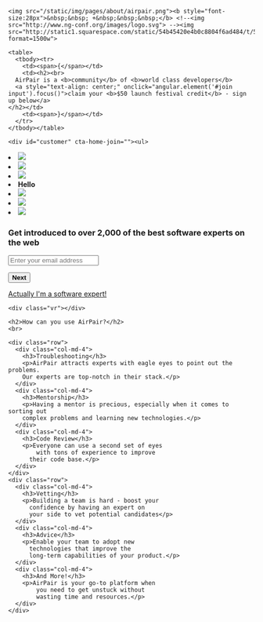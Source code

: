 
<script>
var i = 0;
var j = 0;
var k = 0;
var l = 0;
var m = 0;
var n = 0;
var o = 0;
$(document).ready(function(){
   $('.entry-title').css('display', 'none').remove();
    $('#posts').css('display', 'none').remove();
    $('.rail1CTA').css('display', 'none').remove();
    $('hr').css('display', 'none').remove();
    $('.share').css('border-bottom', '0px');
    
    
    // These are the jQuery events that control customer submission
    
    $( "#nextButton" ).click(function(event) {
        event.preventDefault();
        if(i==0){
            $(this).fadeOut();
            $('#emailContainer').fadeOut(400, 'swing', function(){
                $('#submitButton').fadeIn();
                $('#fullnameContainer').fadeIn();
            });

            i++;
        }
    });
    $( "#submitButton" ).click(function(event) {
        event.preventDefault();
        if(j==0){
            var email = $('#email').val();
            var fullname = $('#fullname').val();
            url="https://script.google.com/macros/s/AKfycbxd1Kr6ITi7uOfnGTh4iYl92K8stAHNR4N0tpH2s1pUv_4fRaNA/exec";
            try{
                var getting=$.get(url,{col1:email, col2:fullname});
            }
            catch(e){console.log("just a safari bug");}
            
            $(this).fadeOut();
            $('#fullnameContainer').fadeOut(400, 'swing', function(){
                
               $('#thankyou').fadeIn();
                
            });
            
            j++;
        }
    });
    
        // These are the jQuery events that control expert submission
    
    $( "#nextButtonEmailExpert" ).click(function(event) {
        event.preventDefault();
        if(k==0){
            $(this).fadeOut();
            $('#emailContainerExpert').fadeOut(400, 'swing', function(){
                $('#nextButtonFullnameExpert').fadeIn();
                $('#fullnameContainerExpert').fadeIn();
            });

            k++;
        }
    });
    $( "#nextButtonFullnameExpert" ).click(function(event) {
        event.preventDefault();
        if(l==0){
            $(this).fadeOut();
            $('#fullnameContainerExpert').fadeOut(400, 'swing', function(){
                $('#nextButtonGithubExpert').fadeIn();
                $('#githubContainerExpert').fadeIn();
            });

            l++;
        }
    });
    $( "#nextButtonGithubExpert" ).click(function(event) {
        event.preventDefault();
        if(m==0){
            $(this).fadeOut();
            $('#githubContainerExpert').fadeOut(400, 'swing', function(){
                $('#nextButtonStackoverflowExpert').fadeIn();
                $('#stackoverflowContainerExpert').fadeIn();
            });

            m++;
        }
    });
    $( "#nextButtonStackoverflowExpert" ).click(function(event) {
        event.preventDefault();
        if(n==0){
            $(this).fadeOut();
            $('#stackoverflowContainerExpert').fadeOut(400, 'swing', function(){
                $('#nextButtonTwitterExpert').fadeIn();
                $('#twitterContainerExpert').fadeIn();
            });

            n++;
        }
    });
    $( "#nextButtonTwitterExpert" ).click(function(event) {
        event.preventDefault();
        if(o==0){
            $(this).fadeOut();
            $('#twitterContainerExpert').fadeOut(400, 'swing', function(){
                $('#submitButtonExpert').fadeIn();
                $('#linkedinContainerExpert').fadeIn();
            });

            o++;
        }
    });
    
    
    
    
    $( "#submitButtonExpert" ).click(function(event) {
        event.preventDefault();
        if(j==0){
            var email = $('#emailExpert').val();
            var fullname = $('#fullnameExpert').val();
            var github = $('#githubExpert').val();
            var stackoverflow = $('#stackoverflowExpert').val();
            var twitter = $('#twitterExpert').val();
            var linkedin = $('#linkedinExpert').val();
            url="https://script.google.com/macros/s/1-v5PT9yHr8GvZa4y3V99D2cfR4fEBQrOT7F9m7guHLg/exec";
            try{
                var getting=$.get(url,{col1:email, col2:fullname, col3:github, col4:stackoverflow, col5:twitter, col6:linkedin});
            }
            catch(e){console.log("just a safari bug");}
            
            $(this).fadeOut();
            $('#fullnameContainerExpert').fadeOut(400, 'swing', function(){
                
               $('#thankyou').fadeIn();
                
            });
            
            j++;
        }
    });
    
    
    // These jQuery events control the switch from Customer to Expert view
    
    
    $( "#imexpert" ).click(function(event) {
        event.preventDefault();
        $(this).fadeOut(400, 'swing', function(){
            $('#ineedhelp').fadeIn();
        });
        $('#customer').fadeOut(400, 'swing', function(){
            $('#expert').fadeIn();
        });
    });
    $("#ineedhelp").click(function(event) {
        event.preventDefault();
        $(this).fadeOut(400, 'swing', function(){
            $('#imexpert').fadeIn();
            
            $('#expert').fadeOut(400, 'swing', function(){
                $('#customer').fadeIn();
            });
        });

    });
});

</script>

<style>
.entry-title {display:none;}
#posts {display:none;}
.rail1CTA {display:none;}
</style>
<div class="main-wrap">
  <div notifications=""></div>
  <main ng-view="" id="home">

  <section class="header">
 
    <img src="/static/img/pages/about/airpair.png"><b style="font-size:28px">&nbsp;&nbsp; +&nbsp;&nbsp;&nbsp;</b> <!--<img src="http://www.ng-conf.org/images/logo.svg"> --><img src="http://static1.squarespace.com/static/54b45420e4b0c8804f6ad484/t/54d71e49e4b0a551f3b0fc04/1425331408076/?format=1500w">
    
    <table>
      <tbody><tr>
        <td><span>{</span></td>
        <td><h2><br>
      AirPair is a <b>community</b> of <b>world class developers</b>
      <a style="text-align: center;" onclick="angular.element('#join input').focus()">claim your <b>$50 launch festival credit</b> - sign up below</a>
    </h2></td>
        <td><span>}</span></td>
      </tr>
    </tbody></table>
  </section>


  <section id="join">

    <div id="customer" cta-home-join=""><ul>
  <li><img src="//0.gravatar.com/avatar/b56bb22b3a4b83c6b534b4c114671380?s=100"></li>
  <li><img src="//0.gravatar.com/avatar/c01ef7584331527e1c600b85ba6a75f3?s=100"></li>
  <li><img src="//0.gravatar.com/avatar/892cdc57a3a64ea0ad59827bc6d1ddf7?s=100"></li>
  <li class="you nomob">
    <!-- ngIf: !session || !session.email --><b ng-if="!session || !session.email" class="ng-scope">Hello</b><!-- end ngIf: !session || !session.email -->
    <!-- ngIf: session.email -->
  </li>
  <li><img src="//0.gravatar.com/avatar/b988f05edd27e18eb63b0c5abfdc113c?s=100"></li>
  <li><img src="//0.gravatar.com/avatar/f524745bb9975ba777b5c4a9922eb614?s=100"></li>
  <li><img src="//0.gravatar.com/avatar/fbf41c66afb1e3807b7b330c2d8fcc28?s=100"></li>
</ul>


<h3>Get introduced to over 2,000 of the <b>best software experts</b> on the web</h3>



<form id="joinForm" novalidate="" name="joinForm">
<h3 id="thankyou" style="display:none;">Thanks for signing up! We'll contact you shortly!</h3>
  <!-- ngIf: data.email --><div id="emailContainer" class="homeNameDiv" ng-if="data.email" form-group="">
    <input id="email" name="email" form-control="" type="text" placeholder="Enter your email address" >

    
  </div>

  <button id="nextButton" track-click="auth" data="subscribe" class="btn btn-primary" tabindex="33214"><b>Next</b></button>
  
 <div id="fullnameContainer" style="display:none;" class="homeNameDiv"  form-group="">
    <input id="fullname" name="name" form-control="" type="text" placeholder="Enter full name (e.g. John Smith)" required="" tabindex="33212">

    
  </div>

  <button id="submitButton" style="display:none;" track-click="auth" data="subscribe"  type="submit" class="btn btn-primary" tabindex="33214" ><b>Join</b></button>

  <!-- ngIf: data.email --><!-- end ngIf: data.email -->

<span id="imexpert" style="font-size:14px;"><a href="#">Actually I'm a software expert!</a></span> 
</form>


</div>
<!-- END CUSTOMER START EXPERT -->
<div id="expert" style="display:none;" cta-home-join=""><ul>
  <li><img src="//0.gravatar.com/avatar/b56bb22b3a4b83c6b534b4c114671380?s=100"></li>
  <li><img src="//0.gravatar.com/avatar/c01ef7584331527e1c600b85ba6a75f3?s=100"></li>
  <li><img src="//0.gravatar.com/avatar/892cdc57a3a64ea0ad59827bc6d1ddf7?s=100"></li>
  <li class="you nomob">
    <!-- ngIf: !session || !session.email --><b ng-if="!session || !session.email" class="ng-scope">Hello</b><!-- end ngIf: !session || !session.email -->
    <!-- ngIf: session.email -->
  </li>
  <li><img src="//0.gravatar.com/avatar/b988f05edd27e18eb63b0c5abfdc113c?s=100"></li>
  <li><img src="//0.gravatar.com/avatar/f524745bb9975ba777b5c4a9922eb614?s=100"></li>
  <li><img src="//0.gravatar.com/avatar/fbf41c66afb1e3807b7b330c2d8fcc28?s=100"></li>
</ul>


<h3>Make great ideas happen <b>helping developers</b> on the web</h3>



<form id="joinFormExpert" novalidate="" name="joinForm">
<h3 id="thankyouExpert" style="display:none;">Thanks for signing up as an Expert! We'll be in contact!</h3>
  <!-- ngIf: data.email --><div id="emailContainerExpert" class="homeNameDiv" ng-if="data.email" form-group="">
    <input id="emailExpert" name="email" form-control="" type="text" placeholder="Enter your email address" >

    
  </div>

  <button id="nextButtonEmailExpert" track-click="auth" data="subscribe" class="btn btn-primary" tabindex="33214"><b>Next</b></button>
  

  
 <div id="fullnameContainerExpert" style="display:none;" class="homeNameDiv"  form-group="">
<input id="fullnameExpert" name="name" form-control="" type="text" placeholder="Enter full name (e.g. John Smith)" required="" tabindex="33212"  >

    
  </div>
  <button  style="display:none;" id="nextButtonFullnameExpert" track-click="auth" data="subscribe" class="btn btn-primary" tabindex="33214"><b>Next</b></button>

<div style="display:none;" id="githubContainerExpert" class="homeNameDiv" ng-if="data.email" form-group="">
    <input id="githubExpert" name="email" form-control="" type="text" placeholder="Enter your github urk" >

    
  </div>
  
<button  style="display:none;"  id="nextButtonGithubExpert" track-click="auth" data="subscribe" class="btn btn-primary" tabindex="33214"><b>Next</b></button>
  
  <div style="display:none;" id="stackoverflowContainerExpert" class="homeNameDiv" ng-if="data.email" form-group="">
    <input id="stackoverflowExpert" name="email" form-control="" type="text" placeholder="Enter your stackoverflow url" >

    
  </div>
  
<button  style="display:none;"  id="nextButtonStackoverflowExpert" track-click="auth" data="subscribe" class="btn btn-primary" tabindex="33214"><b>Next</b></button>
  
  <div  style="display:none;" id="twitterContainerExpert" class="homeNameDiv" ng-if="data.email" form-group="">
    <input id="twitterExpert" name="email" form-control="" type="text" placeholder="Enter your twitter url" >

    
  </div>
  
<button   style="display:none;" id="nextButtonTwitterExpert" track-click="auth" data="subscribe" class="btn btn-primary" tabindex="33214"><b>Next</b></button>
  
  <div style="display:none;" id="linkedinContainerExpert" class="homeNameDiv" ng-if="data.email" form-group="">
    <input id="linkedinExpert" name="email" form-control="" type="text" placeholder="Enter your linkedin url" >

    
  </div>

  <button id="submitButtonExpert" style="display:none;" track-click="auth" data="subscribe"  type="submit" class="btn btn-primary" tabindex="33214" ><b>Join</b></button>

  <!-- ngIf: data.email --><!-- end ngIf: data.email -->

<span id="ineedhelp" style="font-size:14px;"><a href="#">erm... on second thoughts I need an expert</a></span>
</form>


</div>





  </section>

  <section class="how">

    <div class="vr"></div>

    <h2>How can you use AirPair?</h2>
    <br>

    <div class="row">
      <div class="col-md-4">
        <h3>Troubleshooting</h3>
        <p>AirPair attracts experts with eagle eyes to point out the problems.
        Our experts are top-notch in their stack.</p>
      </div>
      <div class="col-md-4">
        <h3>Mentorship</h3>
        <p>Having a mentor is precious, especially when it comes to sorting out
        complex problems and learning new technologies.</p>
      </div>
      <div class="col-md-4">
        <h3>Code Review</h3>
        <p>Everyone can use a second set of eyes
            with tons of experience to improve
          their code base.</p>
      </div>
    </div>
    <div class="row">
      <div class="col-md-4">
        <h3>Vetting</h3>
        <p>Building a team is hard - boost your
          confidence by having an expert on
          your side to vet potential candidates</p>
      </div>
      <div class="col-md-4">
        <h3>Advice</h3>
        <p>Enable your team to adopt new
          technologies that improve the
          long-term capabilities of your product.</p>
      </div>
      <div class="col-md-4">
        <h3>And More!</h3>
        <p>AirPair is your go-to platform when
            you need to get unstuck without
            wasting time and resources.</p>
      </div>
    </div>
  </section>

<!-- <div class="vr"></div>
<section class="gaurantee">

  <div class="block">try it out, risk free</div>
  <div class="vr" style="margin-top:-30px"></div>

  <p>We have a 100% satisfaction guarantee</p>

  <label>Warning AirPairing can become addictive once you realized how awesome it is.</label>

</section> -->

  <br><br><br>
    <br><br><br>

  </main>
</div>